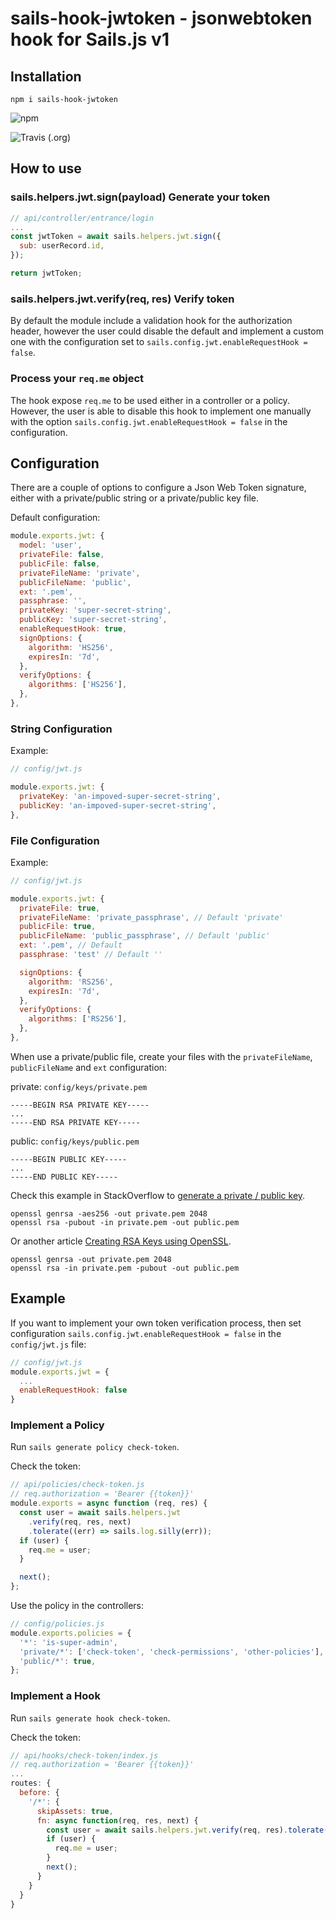 # sails-hook-jwtoken - jsonwebtoken hook for Sails.js v1

## Installation

```
npm i sails-hook-jwtoken
```

![npm](https://img.shields.io/npm/v/sails-hook-jwtoken?style=for-the-badge)

![Travis (.org)](https://img.shields.io/travis/jorgevrgs/sails-hook-jwtoken?style=for-the-badge)

## How to use

### sails.helpers.jwt.sign(payload) Generate your token

```js
// api/controller/entrance/login
...
const jwtToken = await sails.helpers.jwt.sign({
  sub: userRecord.id,
});

return jwtToken;
```

### sails.helpers.jwt.verify(req, res) Verify token

By default the module include a validation hook for the authorization header, however the user could disable the default and implement a custom one with the configuration set to `sails.config.jwt.enableRequestHook = false`.

### Process your `req.me` object

The hook expose `req.me` to be used either in a controller or a policy. However, the user is able to disable this hook to implement one manually with the option `sails.config.jwt.enableRequestHook = false` in the configuration.

## Configuration

There are a couple of options to configure a Json Web Token signature, either with a private/public string or a private/public key file.

Default configuration:

```js
module.exports.jwt: {
  model: 'user',
  privateFile: false,
  publicFile: false,
  privateFileName: 'private',
  publicFileName: 'public',
  ext: '.pem',
  passphrase: '',
  privateKey: 'super-secret-string',
  publicKey: 'super-secret-string',
  enableRequestHook: true,
  signOptions: {
    algorithm: 'HS256',
    expiresIn: '7d',
  },
  verifyOptions: {
    algorithms: ['HS256'],
  },
},
```

### String Configuration

Example:

```js
// config/jwt.js

module.exports.jwt: {
  privateKey: 'an-impoved-super-secret-string',
  publicKey: 'an-impoved-super-secret-string',
},

```

### File Configuration

Example:

```js
// config/jwt.js

module.exports.jwt: {
  privateFile: true,
  privateFileName: 'private_passphrase', // Default 'private'
  publicFile: true,
  publicFileName: 'public_passphrase', // Default 'public'
  ext: '.pem', // Default
  passphrase: 'test' // Default ''

  signOptions: {
    algorithm: 'RS256',
    expiresIn: '7d',
  },
  verifyOptions: {
    algorithms: ['RS256'],
  },
},

```

When use a private/public file, create your files with the `privateFileName`, `publicFileName` and `ext` configuration:

private: `config/keys/private.pem`

```
-----BEGIN RSA PRIVATE KEY-----
...
-----END RSA PRIVATE KEY-----
```

public: `config/keys/public.pem`

```
-----BEGIN PUBLIC KEY-----
...
-----END PUBLIC KEY-----

```

Check this example in StackOverflow to [generate a private / public key](https://stackoverflow.com/questions/40595895/how-can-i-generate-the-private-and-public-certificates-for-jwt-with-rs256-algori).

```
openssl genrsa -aes256 -out private.pem 2048
openssl rsa -pubout -in private.pem -out public.pem
```

Or another article [Creating RSA Keys using OpenSSL](https://www.scottbrady91.com/OpenSSL/Creating-RSA-Keys-using-OpenSSL).

```
openssl genrsa -out private.pem 2048
openssl rsa -in private.pem -pubout -out public.pem
```

## Example

If you want to implement your own token verification process, then set configuration `sails.config.jwt.enableRequestHook = false` in the `config/jwt.js` file:

```js
// config/jwt.js
module.exports.jwt = {
  ...
  enableRequestHook: false
}
```

### Implement a Policy

Run `sails generate policy check-token`.

Check the token:

```js
// api/policies/check-token.js
// req.authorization = 'Bearer {{token}}'
module.exports = async function (req, res) {
  const user = await sails.helpers.jwt
    .verify(req, res, next)
    .tolerate((err) => sails.log.silly(err));
  if (user) {
    req.me = user;
  }

  next();
};
```

Use the policy in the controllers:

```js
// config/policies.js
module.exports.policies = {
  '*': 'is-super-admin',
  'private/*': ['check-token', 'check-permissions', 'other-policies'],
  'public/*': true,
};
```

### Implement a Hook

Run `sails generate hook check-token`.

Check the token:

```js
// api/hooks/check-token/index.js
// req.authorization = 'Bearer {{token}}'
...
routes: {
  before: {
    '/*': {
      skipAssets: true,
      fn: async function(req, res, next) {
        const user = await sails.helpers.jwt.verify(req, res).tolerate((err) => sails.log.silly(err));
        if (user) {
          req.me = user;
        }
        next();
      }
    }
  }
}
```
